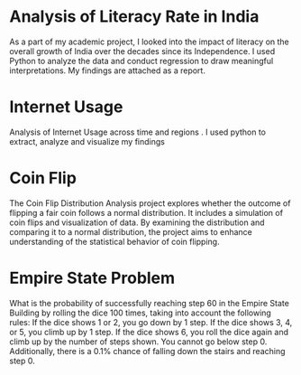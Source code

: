 # Analysis of Literacy Rate in India 
As a part of my academic project, I looked into the impact of literacy on the overall growth of India over the decades since its Independence. I used Python to analyze the data and conduct regression to draw meaningful interpretations. My findings are attached as a report.

# Internet Usage
Analysis of Internet Usage across time and regions . I used python to extract, analyze and visualize my findings

# Coin Flip
The Coin Flip Distribution Analysis project explores whether the outcome of flipping a fair coin follows a normal distribution. It includes a simulation of coin flips and visualization of data. By examining the distribution and comparing it to a normal distribution, the project aims to enhance understanding of the statistical behavior of coin flipping.

# Empire State Problem 
What is the probability of successfully reaching step 60 in the Empire State Building by rolling the dice 100 times, taking into account the following rules:
If the dice shows 1 or 2, you go down by 1 step.
If the dice shows 3, 4, or 5, you climb up by 1 step.
If the dice shows 6, you roll the dice again and climb up by the number of steps shown.
You cannot go below step 0.
Additionally, there is a 0.1% chance of falling down the stairs and reaching step 0.

